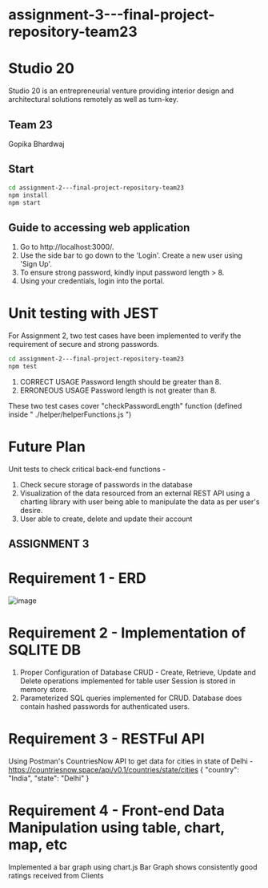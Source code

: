 ﻿# assignment-3---final-project-repository-team23
 
 # Studio 20

Studio 20 is an entrepreneurial venture providing interior design and architectural solutions remotely as well as turn-key.

## Team 23
Gopika Bhardwaj

## Start
```bash
cd assignment-2---final-project-repository-team23
npm install 
npm start
```

## Guide to accessing web application

1. Go to http://localhost:3000/.
2. Use the side bar to go down to the 'Login'. Create a new user using 'Sign Up'. 
3. To ensure strong password, kindly input password length > 8.
4. Using your credentials, login into the portal.

# Unit testing with JEST
For Assignment 2, two test cases have been implemented to verify the requirement of secure and strong passwords.

```bash
cd assignment-2---final-project-repository-team23
npm test
```
1. CORRECT USAGE 
Password length should be greater than 8.
2. ERRONEOUS USAGE 
Password length is not greater than 8.

These two test cases cover "checkPasswordLength" function (defined inside " ./helper/helperFunctions.js ")

# Future Plan 
Unit tests to check critical back-end functions - 
1. Check secure storage of passwords in the database
2. Visualization of the data resourced from an external REST API using a charting library with user being able to manipulate the data as per user's desire.
3. User able to create, delete and update their account

## ASSIGNMENT 3

# Requirement 1 - ERD 

![image](https://user-images.githubusercontent.com/89627272/141601100-fb22f845-aff3-4dce-99fd-65a17f09a3b5.png)

# Requirement 2 - Implementation of SQLITE DB 
1) Proper Configuration of Database
CRUD - Create, Retrieve, Update and Delete operations implemented for table user
Session is stored in memory store.
2) Parameterized SQL queries implemented for CRUD. Database does contain hashed passwords for authenticated users.

# Requirement 3 - RESTFul API 
Using Postman's CountriesNow API to get data for cities in state of Delhi - 
https://countriesnow.space/api/v0.1/countries/state/cities
{
    "country": "India",
    "state": "Delhi"
}

# Requirement 4 - Front-end Data Manipulation using table, chart, map, etc
Implemented a bar graph using chart.js
Bar Graph shows consistently good ratings received from Clients

        